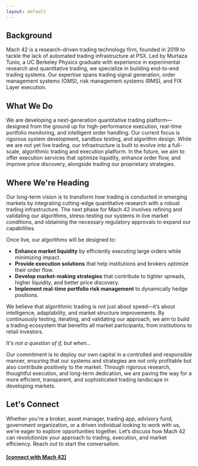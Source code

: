 ```yaml
---
layout: default
---
```


## Background

Mach 42 is a research-driven trading technology firm, founded in 2019 to tackle the lack of automated trading infrastructure at PSX. Led by Murtaza Tunio, a UC Berkeley Physics graduate with experience in experimental research and quantitative trading, we specialize in building end-to-end trading systems. Our expertise spans trading signal generation, order management systems (OMS), risk management systems (RMS), and FIX Layer execution.



## What We Do

We are developing a next-generation quantitative trading platform—designed from the ground up for high-performance execution, real-time portfolio monitoring, and intelligent order handling. Our current focus is rigorous system development, sandbox testing, and algorithm design. While we are not yet live trading, our infrastructure is built to evolve into a full-scale, algorithmic trading and execution platform. In the future, we aim to offer execution services that optimize liquidity, enhance order flow, and improve price discovery, alongside trading our proprietary strategies.



## Where We're Heading

Our long-term vision is to transform how trading is conducted in emerging markets by integrating cutting-edge quantitative research with a robust trading infrastructure. The next phase for Mach 42 involves refining and validating our algorithms, stress-testing our systems in live market conditions, and obtaining the necessary regulatory approvals to expand our capabilities.

Once live, our algorithms will be designed to:

- **Enhance market liquidity** by efficiently executing large orders while minimizing impact.
- **Provide execution solutions** that help institutions and brokers optimize their order flow.
- **Develop market-making strategies** that contribute to tighter spreads, higher liquidity, and better price discovery.
- **Implement real-time portfolio risk management** to dynamically hedge positions.

We believe that algorithmic trading is not just about speed—it’s about intelligence, adaptability, and market structure improvements. By continuously testing, iterating, and validating our approach, we aim to build a trading ecosystem that benefits all market participants, from institutions to retail investors.

_It's not a question of if, but when..._

Our commitment is to deploy our own capital in a controlled and responsible manner, ensuring that our systems and strategies are not only profitable but also contribute positively to the market. Through rigorous research, thoughtful execution, and long-term dedication, we are paving the way for a more efficient, transparent, and sophisticated trading landscape in developing markets. 



## **Let's Connect**

Whether you're a broker, asset manager, trading app, advisory fund, government organization, or a driven individual looking to work with us, we’re eager to explore opportunities together. Let’s discuss how Mach 42 can revolutionize your approach to trading, execution, and market efficiency. Reach out to start the conversation.

#### [[connect with Mach 42]](./connect.html)
